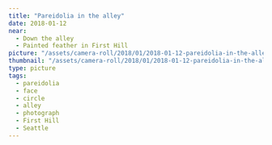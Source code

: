 ```yaml
---
title: "Pareidolia in the alley"
date: 2018-01-12
near:
  - Down the alley
  - Painted feather in First Hill
picture: "/assets/camera-roll/2018/01/2018-01-12-pareidolia-in-the-alley/20180112_050950593_iOS.jpg"
thumbnail: "/assets/camera-roll/2018/01/2018-01-12-pareidolia-in-the-alley/20180112_050950593_iOS-thumbnail.jpg"
type: picture
tags:
  - pareidolia
  - face
  - circle
  - alley
  - photograph
  - First Hill
  - Seattle
---
```

